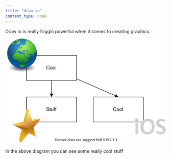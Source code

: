 ```yaml
---
title: "draw.io"
content_type: none
---
```


Draw io is really friggin powerful when it comes to creating graphics.

![DrawIO is awesome](demo.drawio.svg)

In the above diagram you can see some really cool stuff

